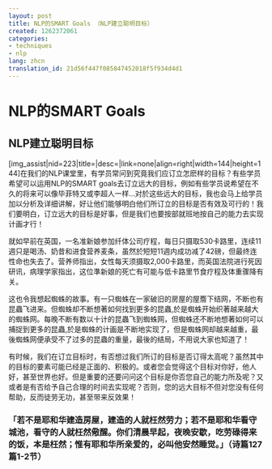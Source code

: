 ```yaml
---
layout: post
title: NLP的SMART Goals （NLP建立聪明目标）
created: 1262372061
categories:
- techniques
- nlp
lang: zhcn
translation_id: 21d56f447f085847452018f5f934d4d1
---
```

<!--break-->
<h1>NLP的SMART Goals</h1>
<h2>NLP建立聪明目标</h2>

<p>[img_assist|nid=223|title=|desc=|link=none|align=right|width=144|height=144]在我们的NLP课堂里，有学员常问到究竟我们应订立怎麽样的目标？有些学员希望可以运用NLP的SMART goals去订立远大的目标，例如有些学员说希望在不久的将来可以像毕菲特又或李超人一样…对於这些远大的目标，我也会马上给学员加以分析及详细讲解，好让他们能够明白他们所订立的目标是否有效及可行的！我们要明白，订立远大的目标是好事，但是我们也要按部就班地按自己的能力去实现计画才行！ </p>

<p>就如早前在英国，一名准新娘参加纤体公司疗程，每日只摄取530卡路里，连续11週只是喝汤、奶昔和进食营养麦条，虽然於短短11週内成功减了42磅，但最终连性命也失去了。营养师指出，女性每天须摄取2,000卡路里，而英国法院进行死因研讯，病理学家指出，这位準新娘的死亡有可能与低卡路里节食疗程及体重骤降有关。 </p>

<p>这也令我想起蜘蛛的故事。有一只蜘蛛在一家破旧的房屋的屋簷下结网，不断也有昆蟲飞进来。但蜘蛛却不断想著如何找到更多的昆蟲,於是蜘蛛开始织著越来越大的蜘蛛网。每晚不断有数以十计的昆蟲飞到蜘蛛网，但蜘蛛还不断地想著如何可以捕捉到更多的昆蟲,於是蜘蛛的计画是不断地实现了，但是蜘蛛网却越来越重，最後蜘蛛网便承受不了过多的昆蟲的重量，最後的结局，不用说大家也知道了！ </p>

<p>有时候，我们在订立目标时，有否想过我们所订的目标是否订得太高呢？虽然其中的目标的要素可能已经是正面的、积极的。或者您会觉得这个目标对你好，他人好，甚至世界也好。但是重要的还要问问这个目标是你否您自己的能力所及呢？又或者是有否给予自己合理的时间去实现呢？否则，您的远大目标不但对您没有任何帮助，反而徒劳无功，甚至带来反效果！ </p>

<h3>「若不是耶和华建造房屋，建造的人就枉然劳力；若不是耶和华看守城池，看守的人就枉然儆醒。你们清晨早起，夜晚安歇，吃劳碌得来的饭，本是枉然；惟有耶和华所亲爱的，必叫他安然睡觉。」（诗篇127篇1-2节） </h3>
